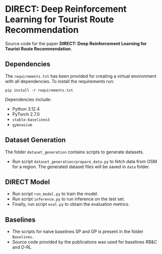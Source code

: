 # DIRECT: Deep Reinforcement Learning for Tourist Route Recommendation

Source code for the paper **DIRECT: Deep Reinforcement Learning for Tourist Route Recommendation**.


## Dependencies
The `requirements.txt` has been provided for creating a virtual environment with all dependencies. To install the requirements run:
```
pip install -r requirements.txt
```

Dependencies include:
- Python 3.12.4
- PyTorch 2.7.0
- `stable-baselines3`
- `gymnasium`

## Dataset Generation
The folder `dataset_generation` contains scripts to generate datasets.

- Run script `dataset_generation/prepare_data.py` to fetch data from OSM for a region. The generated dataset files will be saved in `data` folder.

## DIRECT Model
- Run script `run_model.py` to train the model.
- Run script `inference.py` to run inference on the test set.
- Finally, run script `eval.py` to obtain the evaluation metrics.

## Baselines
- The scripts for naive baselines SP and GP is present in the folder `Baselines`.
- Source code provided by the publications was used for baselines RB&C and D-RL


